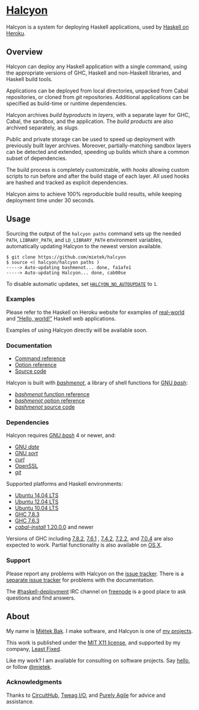 [Halcyon](https://halcyon.sh/)
==============================

Halcyon is a system for deploying Haskell applications, used by [Haskell on Heroku](https://haskellonheroku.com/).


Overview
--------

Halcyon can deploy any Haskell application with a single command, using the appropriate versions of GHC, Haskell and non-Haskell libraries, and Haskell build tools.

Applications can be deployed from local directories, unpacked from Cabal repositories, or cloned from _git_ repositories.  Additional applications can be specified as build-time or runtime dependencies.

Halcyon archives _build byproducts_ in _layers_, with a separate layer for GHC, Cabal, the sandbox, and the application.  The _build products_ are also archived separately, as _slugs_.

Public and private storage can be used to speed up deployment with previously built layer archives.  Moreover, partially-matching sandbox layers can be detected and extended, speeding up builds which share a common subset of dependencies.

The build process is completely customizable, with _hooks_ allowing custom scripts to run before and after the build stage of each layer.  All used hooks are hashed and tracked as explicit dependencies.

Halcyon aims to achieve 100% reproducible build results, while keeping deployment time under 30 seconds.


Usage
-----

Sourcing the output of the `halcyon paths` command sets up the needed `PATH`, `LIBRARY_PATH`, and `LD_LIBRARY_PATH` environment variables, automatically updating Halcyon to the newest version available.

```
$ git clone https://github.com/mietek/halcyon
$ source <( halcyon/halcyon paths )
-----> Auto-updating bashmenot... done, fa1afe1
-----> Auto-updating Halcyon... done, cab00se
```

To disable automatic updates, set [`HALCYON_NO_AUTOUPDATE`](options/#halcyon_no_autoupdate) to `1`.


### Examples

Please refer to the Haskell on Heroku website for examples of [real-world](https://haskellonheroku.com/apps/) and [“Hello, world!”](https://haskellonheroku.com/examples/) Haskell web applications.

Examples of using Halcyon directly will be available soon.


### Documentation

- [Command reference](https://halcyon.sh/commands/)
- [Option reference](https://halcyon.sh/options/)
- [Source code](https://github.com/mietek/halcyon/)

Halcyon is built with [_bashmenot_](https://bashmenot.mietek.io/), a library of shell functions for [GNU _bash_](https://gnu.org/software/bash/):

- [_bashmenot_ function reference](https://bashmenot.mietek.io/functions/)
- [_bashmenot_ option reference](https://bashmenot.mietek.io/options/)
- [_bashmenot_ source code](https://github.com/mietek/bashmenot/)


### Dependencies

Halcyon requires [GNU _bash_](https://gnu.org/software/bash/) 4 or newer, and:

- [GNU _date_](https://gnu.org/software/coreutils/manual/html_node/date-invocation.html)
- [GNU _sort_](https://gnu.org/software/coreutils/manual/html_node/sort-invocation.html)
- [_curl_](http://curl.haxx.se/)
- [OpenSSL](https://openssl.org/)
- [_git_](http://git-scm.com/)

Supported platforms and Haskell environments:

- [Ubuntu 14.04 LTS](http://releases.ubuntu.com/14.04/)
- [Ubuntu 12.04 LTS](http://releases.ubuntu.com/12.04/)
- [Ubuntu 10.04 LTS](http://releases.ubuntu.com/10.04/)
- [GHC 7.8.3](https://haskell.org/ghc/download_ghc_7_8_3)
- [GHC 7.6.3](https://haskell.org/ghc/download_ghc_7_6_3)
- [_cabal-install_ 1.20.0.0](https://haskell.org/cabal/download.html) and newer

Versions of GHC including [7.8.2](https://haskell.org/ghc/download_ghc_7_8_2), [7.6.1](https://haskell.org/ghc/download_ghc_7_6_1) , [7.4.2](https://haskell.org/ghc/download_ghc_7_4_2), [7.2.2](https://haskell.org/ghc/download_ghc_7_2_2), and [7.0.4](https://haskell.org/ghc/download_ghc_7_0_4) are also expected to work.  Partial functionality is also available on [OS X](http://www.apple.com/osx/).


### Support

Please report any problems with Halcyon on the [issue tracker](https://github.com/mietek/halcyon/issues/).  There is a [separate issue tracker](https://github.com/mietek/halcyon-website/issues/) for problems with the documentation.

The [#haskell-deployment](irc://chat.freenode.net/haskell-deployment) IRC channel on [freenode](https://freenode.net/) is a good place to ask questions and find answers.


About
-----

My name is [Miëtek Bak](https://mietek.io/).  I make software, and Halcyon is one of [my projects](https://mietek.io/projects/).

This work is published under the [MIT X11 license](https://halcyon.sh/license/), and supported by my company, [Least Fixed](https://leastfixed.com/).

Like my work?  I am available for consulting on software projects.  Say [hello](https://mietek.io/), or follow [@mietek](https://twitter.com/mietek).


### Acknowledgments

Thanks to [CircuitHub](https://circuithub.com/), [Tweag I/O](http://tweag.io/), and [Purely Agile](http://purelyagile.com/) for advice and assistance.
